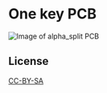 # One key PCB

![Image of alpha_split PCB](https://rawgit.com/ahtn/keyboard_pcb/master/nRF24L01+_module_meander/nRF24L01+_module_meander.png)

## License

[CC-BY-SA](https://creativecommons.org/licenses/by-sa/4.0/)
